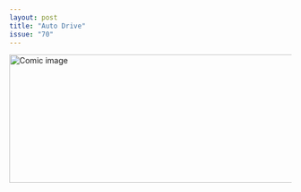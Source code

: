 ```yaml
---
layout: post
title: "Auto Drive"
issue: "70"
---
```

<img src="{{ site.url }}/comics/70.png" title="Hmm...needs more explosives." alt="Comic image" width="780px" height="230px"/>

